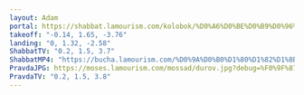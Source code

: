 ```yaml
---
layout: Adam
portal: https://shabbat.lamourism.com/kolobok/%D0%A6%D0%BE%D0%B9%D0%96%D0%AB%D0%92/%D0%9F%D1%83%D1%82%D0%B8%D0%BD%D0%92%D0%9E%D0%A0/scene.gltf
takeoff: "-0.14, 1.65, -3.76"
landing: "0, 1.32, -2.58"
ShabbatTV: "0.2, 1.5, 3.7"
ShabbatMP4: "https://bucha.lamourism.com/%D0%9A%D0%B0%D1%80%D1%82%D1%8B-%D0%B4%D0%B5%D0%BD%D1%8C%D0%B3%D0%B8-%D0%B4%D0%B2%D0%B0--%D1%81%D1%82%D0%B2%D0%BE%D0%BB%D0%B0.mp4"
PravdaJPG: https://moses.lamourism.com/mossad/durov.jpg?debug=%F0%9F%87%B5%F0%9F%87%B8
PravdaTV: "0.2, 1.5, 3.8"
---
```


